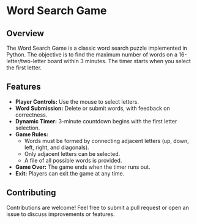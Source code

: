 # Word Search Game
## Overview

The Word Search Game is a classic word search puzzle implemented in Python. The objective is to find the maximum number of words on a 16-letter/two-letter board within 3 minutes. The timer starts when you select the first letter.

## Features

- **Player Controls:** Use the mouse to select letters.
- **Word Submission:** Delete or submit words, with feedback on correctness.
- **Dynamic Timer:** 3-minute countdown begins with the first letter selection.
- **Game Rules:** 
  - Words must be formed by connecting adjacent letters (up, down, left, right, and diagonals).
  - Only adjacent letters can be selected.
  - A file of all possible words is provided.
- **Game Over:** The game ends when the timer runs out.
- **Exit:** Players can exit the game at any time.

## Contributing
Contributions are welcome! Feel free to submit a pull request or open an issue to discuss improvements or features.
